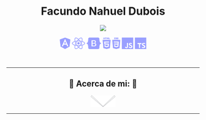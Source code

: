 <h1 align="center">Facundo Nahuel Dubois</h1>

<p align="center">
<a href="#"> <img height=150px src="README.resources/t_me.png"/></a>
</p>

<p align="center">
<a href="#yo"> <img height=30px src="README.resources/habilidades/angular.png"/></a>
<a href="#repositorios"> <img height=30px src="README.resources/habilidades/react.png"/></a>
<a href="#habilidades"> <img height=30px src="README.resources/habilidades/bootstrap.png"/></a>
<a href="#capacitaciones"> <img height=30px src="README.resources/habilidades/html.png"/></a>
<a href="#trabajos"> <img height=30px src="README.resources/habilidades/css.png"/></a>
<a href="#redes"> <img height=30px src="README.resources/habilidades/js.png"/></a>
<a href="#redes"> <img height=30px src="README.resources/habilidades/ts.png"/></a>
</p>

<a id="yo"> </a>
<br>


-----------------------------------------------------------
<h2  font-size="75px" align="center">🦝 Acerca de mi: 🦝</h2>
<p align="center">
<a href="#yo"> <img height=30px src="README.resources/s_arrow.png"/></a>
</p>

-----------------------------------------------------------
